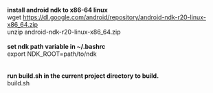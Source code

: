 **install android ndk to x86-64 linux**
<br>
wget https://dl.google.com/android/repository/android-ndk-r20-linux-x86_64.zip
<br>
unzip android-ndk-r20-linux-x86_64.zip
<br><br>
**set ndk path variable in ~/.bashrc**
<br>
export NDK_ROOT=path/to/ndk
<br>
<br><br>
**run build.sh in the current project directory to build.**
<br>
build.sh
